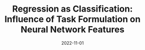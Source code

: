 ---
title: "Regression as Classification: Influence of Task Formulation on Neural Network Features"
collection: publications
permalink: /publications/2022-11-01-Regression-as-Classification-Influence-of-Task-Formulation-on-Neural-Network-Features
date: 2022-11-01
paperurl: 'https://doi.org/10.48550/arXiv.2211.05641'
citation: 'L.&nbsp;Stewart, F.&nbsp;R. Bach, Q.&nbsp;Berthet, &amp; J.-P. Vert.
Regression as classification: influence of task formulation on neural network features.
Technical Report arXiv 2211.05641, 2022.'
---